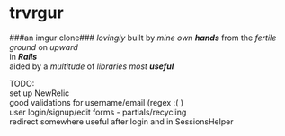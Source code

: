 trvrgur
=======
###an imgur clone###
_lovingly_ built by _mine own **hands**_ from the _fertile ground_ on _upward_  
in _**Rails**_  
aided by a _multitude_ of _libraries most **useful**_  

TODO:  
  set up NewRelic  
  good validations for username/email (regex :( )  
  user login/signup/edit forms - partials/recycling  
  redirect somewhere useful after login and in SessionsHelper
